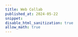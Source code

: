 ```yaml
---
title: Web Collab
published_at: 2024-05-22
snippet: 
disable_html_sanitization: true
allow_math: true
---
```


